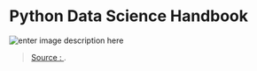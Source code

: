 
Python Data Science Handbook
===
![enter image description here](https://jakevdp.github.io/PythonDataScienceHandbook/figures/PDSH-cover.png)




> [Source : ](https://jakevdp.github.io/PythonDataScienceHandbook/).
<!--stackedit_data:
eyJoaXN0b3J5IjpbMjA3Mjg4ODM1Ml19
-->
